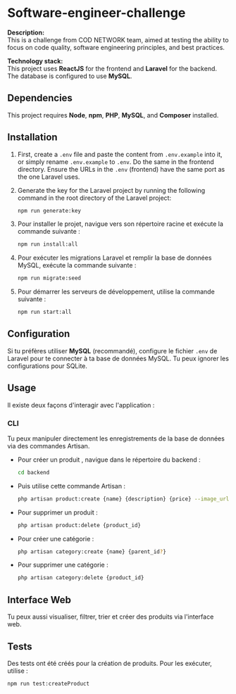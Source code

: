 # Software-engineer-challenge

**Description:**  
This is a challenge from COD NETWORK team, aimed at testing the ability to focus on code quality, software engineering principles, and best practices.

**Technology stack:**  
This project uses **ReactJS** for the frontend and **Laravel** for the backend. The database is configured to use **MySQL**.

## Dependencies  
This project requires **Node**, **npm**, **PHP**, **MySQL**, and **Composer** installed.

## Installation  

1. First, create a `.env` file and paste the content from `.env.example` into it, or simply rename `.env.example` to `.env`. Do the same in the frontend directory. Ensure the URLs in the `.env` (frontend) have the same port as the one Laravel uses.

2. Generate the key for the Laravel project by running the following command in the root directory of the Laravel project:

   ```bash
   npm run generate:key
3. Pour installer le projet, navigue vers son répertoire racine et exécute la commande suivante :

   ```bash
   npm run install:all

4. Pour exécuter les migrations Laravel et remplir la base de données MySQL, exécute la commande suivante :

   ```bash
   npm run migrate:seed
   
5. Pour démarrer les serveurs de développement, utilise la commande suivante :

   ```bash
   npm run start:all

## Configuration  
Si tu préfères utiliser **MySQL** (recommandé), configure le fichier `.env` de Laravel pour te connecter à ta base de données MySQL. Tu peux ignorer les configurations pour SQLite.

## Usage  
Il existe deux façons d'interagir avec l'application :

### CLI  
Tu peux manipuler directement les enregistrements de la base de données via des commandes Artisan.

- Pour créer un produit , navigue dans le répertoire du backend :

   ```bash
   cd backend

- Puis utilise cette commande Artisan :

   ```bash
   php artisan product:create {name} {description} {price} --image_url={image_url} --category_ids={category_ids}

- Pour supprimer un produit :

   ```bash
   php artisan product:delete {product_id}

- Pour créer une catégorie :

   ```bash
   php artisan category:create {name} {parent_id?}

- Pour supprimer une catégorie :

   ```bash
   php artisan category:delete {product_id}

## Interface Web  
Tu peux aussi visualiser, filtrer, trier et créer des produits via l'interface web.

## Tests
Des tests ont été créés pour la création de produits. Pour les exécuter, utilise :

   ```bash
   npm run test:createProduct



